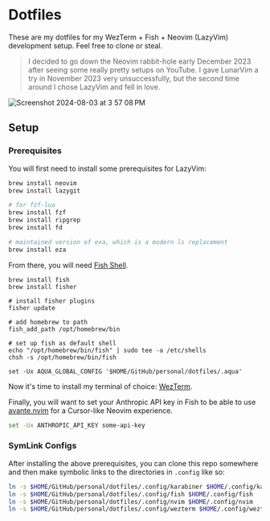 # Dotfiles

These are my dotfiles for my WezTerm + Fish + Neovim (LazyVim) development setup. Feel free to clone or steal.

> I decided to go down the Neovim rabbit-hole early December 2023 after seeing some really pretty setups on YouTube. I gave LunarVim a try in November 2023 very unsuccessfully, but the second time around I chose LazyVim and fell in love.

![Screenshot 2024-08-03 at 3 57 08 PM](https://github.com/user-attachments/assets/eb14b207-4261-4612-8fbe-3f91ea3b4264)

## Setup

### Prerequisites

You will first need to install some prerequisites for LazyVim:

```bash
brew install neovim
brew install lazygit

# for fzf-lua
brew install fzf
brew install ripgrep
brew install fd

# maintained version of exa, which is a modern ls replacement
brew install eza
```

From there, you will need [Fish Shell](https://github.com/fish-shell/fish-shell).

```
brew install fish
brew install fisher

# install fisher plugins
fisher update

# add homebrew to path
fish_add_path /opt/homebrew/bin

# set up fish as default shell
echo "/opt/homebrew/bin/fish" | sudo tee -a /etc/shells
chsh -s /opt/homebrew/bin/fish

set -Ux AQUA_GLOBAL_CONFIG '$HOME/GitHub/personal/dotfiles/.aqua'
```

Now it's time to install my terminal of choice: [WezTerm](https://wezfurlong.org/wezterm/index.html).

Finally, you will want to set your Anthropic API key in Fish to be able to use [avante.nvim](https://github.com/yetone/avante.nvim) for a Cursor-like Neovim experience.

```bash
set -Ux ANTHROPIC_API_KEY some-api-key
```

### SymLink Configs

After installing the above prerequisites, you can clone this repo somewhere and then make symbolic links to the directories in `.config` like so:

```bash
ln -s $HOME/GitHub/personal/dotfiles/.config/karabiner $HOME/.config/karabiner
ln -s $HOME/GitHub/personal/dotfiles/.config/fish $HOME/.config/fish
ln -s $HOME/GitHub/personal/dotfiles/.config/nvim $HOME/.config/nvim
ln -s $HOME/GitHub/personal/dotfiles/.config/wezterm $HOME/.config/wezterm
```

